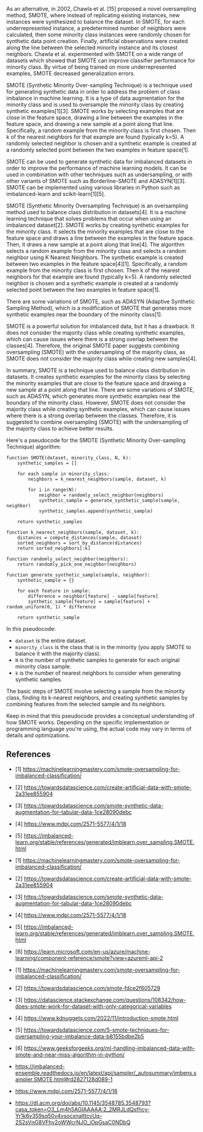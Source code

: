 As an alternative, in 2002, Chawla et al. [15] proposed a novel oversampling method, SMOTE, where instead of replicating existing instances, new instances were synthesized to balance the dataset. In SMOTE, for each underrepresented instance, a predetermined number of neighbors were calculated, then some minority class instances were randomly chosen for synthetic data point creation. Finally, artificial observations were created along the line between the selected minority instance and its closest neighbors. Chawla et al. experimented with SMOTE on a wide range of datasets which showed that SMOTE can improve classifier performance for minority class. By virtue of being trained on more underrepresented examples, SMOTE decreased generalization errors.

SMOTE (Synthetic Minority Over-sampling Technique) is a technique used for generating synthetic data in order to address the problem of class imbalance in machine learning. It is a type of data augmentation for the minority class and is used to oversample the minority class by creating synthetic examples[1][3]. SMOTE works by selecting examples that are close in the feature space, drawing a line between the examples in the feature space, and drawing a new sample at a point along that line. Specifically, a random example from the minority class is first chosen. Then k of the nearest neighbors for that example are found (typically k=5). A randomly selected neighbor is chosen and a synthetic example is created at a randomly selected point between the two examples in feature space[1].

SMOTE can be used to generate synthetic data for imbalanced datasets in order to improve the performance of machine learning models. It can be used in combination with other techniques such as undersampling, or with other variants of SMOTE such as Borderline-SMOTE and ADASYN[1][3]. SMOTE can be implemented using various libraries in Python such as imbalanced-learn and scikit-learn[1][5].

SMOTE (Synthetic Minority Oversampling Technique) is an oversampling method used to balance class distribution in datasets[4]. It is a machine learning technique that solves problems that occur when using an imbalanced dataset[2]. SMOTE works by creating synthetic examples for the minority class. It selects the minority examples that are close to the feature space and draws a line between the examples in the feature space. Then, it draws a new sample at a point along that line[4]. The algorithm selects a random example from the minority class and selects a random neighbor using K Nearest Neighbors. The synthetic example is created between two examples in the feature space[4][1]. Specifically, a random example from the minority class is first chosen. Then k of the nearest neighbors for that example are found (typically k=5). A randomly selected neighbor is chosen and a synthetic example is created at a randomly selected point between the two examples in feature space[1]. 

There are some variations of SMOTE, such as ADASYN (Adaptive Synthetic Sampling Method), which is a modification of SMOTE that generates more synthetic examples near the boundary of the minority class[1]. 

SMOTE is a powerful solution for imbalanced data, but it has a drawback. It does not consider the majority class while creating synthetic examples, which can cause issues where there is a strong overlap between the classes[4]. Therefore, the original SMOTE paper suggests combining oversampling (SMOTE) with the undersampling of the majority class, as SMOTE does not consider the majority class while creating new samples[4]. 

In summary, SMOTE is a technique used to balance class distribution in datasets. It creates synthetic examples for the minority class by selecting the minority examples that are close to the feature space and drawing a new sample at a point along that line. There are some variations of SMOTE, such as ADASYN, which generates more synthetic examples near the boundary of the minority class. However, SMOTE does not consider the majority class while creating synthetic examples, which can cause issues where there is a strong overlap between the classes. Therefore, it is suggested to combine oversampling (SMOTE) with the undersampling of the majority class to achieve better results.


Here's a pseudocode for the SMOTE (Synthetic Minority Over-sampling Technique) algorithm:

```
function SMOTE(dataset, minority_class, N, k):
    synthetic_samples = []

    for each sample in minority_class:
        neighbors = k_nearest_neighbors(sample, dataset, k)
        
        for i in range(N):
            neighbor = randomly_select_neighbor(neighbors)
            synthetic_sample = generate_synthetic_sample(sample, neighbor)
            synthetic_samples.append(synthetic_sample)

    return synthetic_samples

function k_nearest_neighbors(sample, dataset, k):
    distances = compute_distances(sample, dataset)
    sorted_neighbors = sort_by_distance(distances)
    return sorted_neighbors[:k]

function randomly_select_neighbor(neighbors):
    return randomly_pick_one_neighbor(neighbors)

function generate_synthetic_sample(sample, neighbor):
    synthetic_sample = {}
    
    for each feature in sample:
        difference = neighbor[feature] - sample[feature]
        synthetic_sample[feature] = sample[feature] + random_uniform(0, 1) * difference

    return synthetic_sample
```

In this pseudocode:
- `dataset` is the entire dataset.
- `minority_class` is the class that is in the minority (you apply SMOTE to balance it with the majority class).
- `N` is the number of synthetic samples to generate for each original minority class sample.
- `k` is the number of nearest neighbors to consider when generating synthetic samples.

The basic steps of SMOTE involve selecting a sample from the minority class, finding its k-nearest neighbors, and creating synthetic samples by combining features from the selected sample and its neighbors.

Keep in mind that this pseudocode provides a conceptual understanding of how SMOTE works. Depending on the specific implementation or programming language you're using, the actual code may vary in terms of details and optimizations.




## References

- [1] https://machinelearningmastery.com/smote-oversampling-for-imbalanced-classification/
- [2] https://towardsdatascience.com/create-artificial-data-with-smote-2a31ee855904
- [3] https://towardsdatascience.com/smote-synthetic-data-augmentation-for-tabular-data-1ce28090debc
- [4] https://www.mdpi.com/2571-5577/4/1/18
- [5] https://imbalanced-learn.org/stable/references/generated/imblearn.over_sampling.SMOTE.html

- [1] https://machinelearningmastery.com/smote-oversampling-for-imbalanced-classification/
- [2] https://towardsdatascience.com/create-artificial-data-with-smote-2a31ee855904
- [3] https://towardsdatascience.com/smote-synthetic-data-augmentation-for-tabular-data-1ce28090debc
- [4] https://www.mdpi.com/2571-5577/4/1/18
- [5] https://imbalanced-learn.org/stable/references/generated/imblearn.over_sampling.SMOTE.html
- [6] https://learn.microsoft.com/en-us/azure/machine-learning/component-reference/smote?view=azureml-api-2

- [1] https://machinelearningmastery.com/smote-oversampling-for-imbalanced-classification/
- [2] https://towardsdatascience.com/smote-fdce2f605729
- [3] https://datascience.stackexchange.com/questions/108342/how-does-smote-work-for-dataset-with-only-categorical-variables
- [4] https://www.kdnuggets.com/2022/11/introduction-smote.html
- [5] https://towardsdatascience.com/5-smote-techniques-for-oversampling-your-imbalance-data-b8155bdbe2b5
- [6] https://www.geeksforgeeks.org/ml-handling-imbalanced-data-with-smote-and-near-miss-algorithm-in-python/

- https://imbalanced-ensemble.readthedocs.io/en/latest/api/sampler/_autosummary/imbens.sampler.SMOTE.html#rd2827128d089-1
- https://www.mdpi.com/2571-5577/4/1/18
- https://dl.acm.org/doi/abs/10.1145/3548785.3548793?casa_token=O3_Lm4h5AGIAAAAA:2_2MRJLdQsfhcy-Yr1k6v359sq50v4vsocxnalttcvUq-2S2sVnG8VFhv2oWWcrNJO_iOpGsaC0NDbQ
